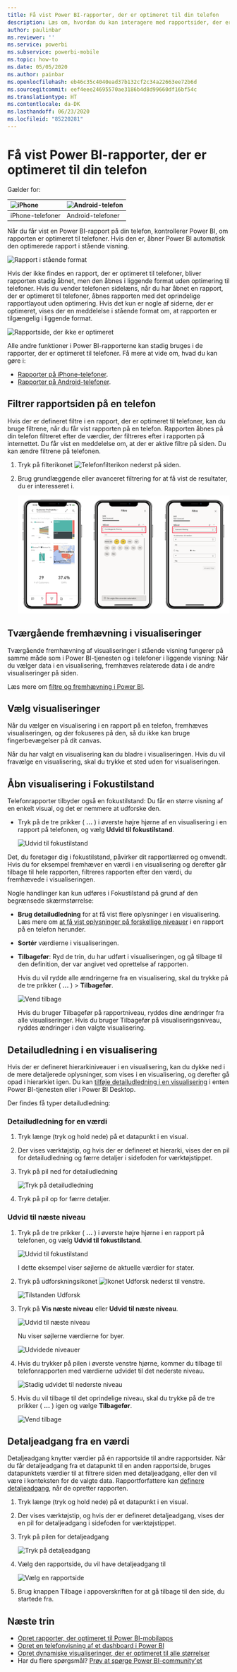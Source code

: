 ```yaml
---
title: Få vist Power BI-rapporter, der er optimeret til din telefon
description: Læs om, hvordan du kan interagere med rapportsider, der er optimeret til visning i Power BI-telefonapps.
author: paulinbar
ms.reviewer: ''
ms.service: powerbi
ms.subservice: powerbi-mobile
ms.topic: how-to
ms.date: 05/05/2020
ms.author: painbar
ms.openlocfilehash: eb46c35c4040ead37b132cf2c34a22663ee72b6d
ms.sourcegitcommit: eef4eee24695570ae3186b4d8d99660df16bf54c
ms.translationtype: HT
ms.contentlocale: da-DK
ms.lasthandoff: 06/23/2020
ms.locfileid: "85220281"
---
```

# <a name="view-power-bi-reports-optimized-for-your-phone"></a>Få vist Power BI-rapporter, der er optimeret til din telefon

Gælder for:

| ![iPhone](./media/mobile-apps-view-phone-report/ios-logo-40-px.png) | ![Android-telefon](./media/mobile-apps-view-phone-report/android-logo-40-px.png) |
|:--- |:--- |
| iPhone-telefoner |Android-telefoner |

Når du får vist en Power BI-rapport på din telefon, kontrollerer Power BI, om rapporten er optimeret til telefoner. Hvis den er, åbner Power BI automatisk den optimerede rapport i stående visning.

![Rapport i stående format](./media/mobile-apps-view-phone-report/07-power-bi-phone-report-portrait.png)

Hvis der ikke findes en rapport, der er optimeret til telefoner, bliver rapporten stadig åbnet, men den åbnes i liggende format uden optimering til telefoner. Hvis du vender telefonen sidelæns, når du har åbnet en rapport, der er optimeret til telefoner, åbnes rapporten med det oprindelige rapportlayout uden optimering. Hvis det kun er nogle af siderne, der er optimeret, vises der en meddelelse i stående format om, at rapporten er tilgængelig i liggende format.

![Rapportside, der ikke er optimeret](./media/mobile-apps-view-phone-report/06-power-bi-phone-report-page-not-optimized.png)

Alle andre funktioner i Power BI-rapporterne kan stadig bruges i de rapporter, der er optimeret til telefoner. Få mere at vide om, hvad du kan gøre i:

* [Rapporter på iPhone-telefoner](mobile-reports-in-the-mobile-apps.md). 
* [Rapporter på Android-telefoner](mobile-reports-in-the-mobile-apps.md).

## <a name="filter-the-report-page-on-a-phone"></a>Filtrer rapportsiden på en telefon
Hvis der er defineret filtre i en rapport, der er optimeret til telefoner, kan du bruge filtrene, når du får vist rapporten på en telefon. Rapporten åbnes på din telefon filtreret efter de værdier, der filtreres efter i rapporten på internettet. Du får vist en meddelelse om, at der er aktive filtre på siden. Du kan ændre filtrene på telefonen.

1. Tryk på filterikonet ![Telefonfilterikon](./media/mobile-apps-view-phone-report/power-bi-phone-filter-icon.png) nederst på siden.

2. Brug grundlæggende eller avanceret filtrering for at få vist de resultater, du er interesseret i.
   
    ![Avanceret filter i Power BI-telefonrapport](./media/mobile-apps-view-phone-report/power-bi-iphone-advanced-filter-toronto.png)

## <a name="cross-highlight-visuals"></a>Tværgående fremhævning i visualiseringer
Tværgående fremhævning af visualiseringer i stående visning fungerer på samme måde som i Power BI-tjenesten og i telefoner i liggende visning: Når du vælger data i en visualisering, fremhæves relaterede data i de andre visualiseringer på siden.

Læs mere om [filtre og fremhævning i Power BI](../../create-reports/power-bi-reports-filters-and-highlighting.md).

## <a name="select-visuals"></a>Vælg visualiseringer
Når du vælger en visualisering i en rapport på en telefon, fremhæves visualiseringen, og der fokuseres på den, så du ikke kan bruge fingerbevægelser på dit canvas.

Når du har valgt en visualisering kan du bladre i visualiseringen. Hvis du vil fravælge en visualisering, skal du trykke et sted uden for visualiseringen.

## <a name="open-visuals-in-focus-mode"></a>Åbn visualisering i Fokustilstand
Telefonrapporter tilbyder også en fokustilstand: Du får en større visning af en enkelt visual, og det er nemmere at udforske den.

* Tryk på de tre prikker ( **...** ) i øverste højre hjørne af en visualisering i en rapport på telefonen, og vælg **Udvid til fokustilstand**.
  
    ![Udvid til fokustilstand](media/mobile-apps-view-phone-report/power-bi-phone-report-focus-mode.png)

Det, du foretager dig i fokustilstand, påvirker dit rapportlærred og omvendt. Hvis du for eksempel fremhæver en værdi i en visualisering og derefter går tilbage til hele rapporten, filtreres rapporten efter den værdi, du fremhævede i visualiseringen.

Nogle handlinger kan kun udføres i Fokustilstand på grund af den begrænsede skærmstørrelse:

* **Brug detailudledning** for at få vist flere oplysninger i en visualisering. Læs mere om [at få vist oplysninger på forskellige niveauer](mobile-apps-view-phone-report.md#drill-down-in-a-visual) i en rapport på en telefon herunder.
* **Sortér** værdierne i visualiseringen.
* **Tilbagefør**: Ryd de trin, du har udført i visualiseringen, og gå tilbage til den definition, der var angivet ved oprettelse af rapporten.
  
    Hvis du vil rydde alle ændringerne fra en visualisering, skal du trykke på de tre prikker ( **...** ) > **Tilbagefør**.
  
    ![Vend tilbage](media/mobile-apps-view-phone-report/power-bi-phone-report-revert-levels.png)
  
    Hvis du bruger Tilbagefør på rapportniveau, ryddes dine ændringer fra alle visualiseringer. Hvis du bruger Tilbagefør på visualiseringsniveau, ryddes ændringer i den valgte visualisering.   

## <a name="drill-down-in-a-visual"></a>Detailudledning i en visualisering
Hvis der er defineret hierarkiniveauer i en visualisering, kan du dykke ned i de mere detaljerede oplysninger, som vises i en visualisering, og derefter gå opad i hierarkiet igen. Du kan [tilføje detailudledning i en visualisering](../end-user-drill.md) i enten Power BI-tjenesten eller i Power BI Desktop.

Der findes få typer detailudledning:

### <a name="drill-down-on-a-value"></a>Detailudledning for en værdi
1. Tryk længe (tryk og hold nede) på et datapunkt i en visual.
2. Der vises værktøjstip, og hvis der er defineret et hierarki, vises der en pil for detailudledning og færre detaljer i sidefoden for værktøjstippet.
3. Tryk på pil ned for detailudledning

    ![Tryk på detailudledning](media/mobile-apps-view-phone-report/report-drill-down.png)
    
4. Tryk på pil op for færre detaljer.

### <a name="drill-to-next-level"></a>Udvid til næste niveau
1. Tryk på de tre prikker ( **...** ) i øverste højre hjørne i en rapport på telefonen, og vælg **Udvid til fokustilstand**.
   
    ![Udvid til fokustilstand](media/mobile-apps-view-phone-report/power-bi-phone-report-focus-mode.png)
   
    I dette eksempel viser søjlerne de aktuelle værdier for stater.
2. Tryk på udforskningsikonet ![Ikonet Udforsk](./media/mobile-apps-view-phone-report/power-bi-phone-report-explore-icon.png) nederst til venstre.
   
    ![Tilstanden Udforsk](./media/mobile-apps-view-phone-report/power-bi-phone-report-explore-mode.png)
3. Tryk på **Vis næste niveau** eller **Udvid til næste niveau**.
   
    ![Udvid til næste niveau](./media/mobile-apps-view-phone-report/power-bi-phone-report-expand-levels.png)
   
    Nu viser søjlerne værdierne for byer.
   
    ![Udvidede niveauer](./media/mobile-apps-view-phone-report/power-bi-phone-report-expanded-levels.png)
4. Hvis du trykker på pilen i øverste venstre hjørne, kommer du tilbage til telefonrapporten med værdierne udvidet til det nederste niveau.
   
    ![Stadig udvidet til nederste niveau](./media/mobile-apps-view-phone-report/power-bi-back-to-phone-report-expanded-levels.png)
5. Hvis du vil tilbage til det oprindelige niveau, skal du trykke på de tre prikker ( **...** ) igen og vælge **Tilbagefør**.
   
    ![Vend tilbage](media/mobile-apps-view-phone-report/power-bi-phone-report-revert-levels.png)

## <a name="drill-through-from-a-value"></a>Detaljeadgang fra en værdi
Detaljeadgang knytter værdier på én rapportside til andre rapportsider. Når du får detaljeadgang fra et datapunkt til en anden rapportside, bruges datapunktets værdier til at filtrere siden med detaljeadgang, eller den vil være i konteksten for de valgte data.
Rapportforfattere kan [definere detaljeadgang](https://docs.microsoft.com/power-bi/desktop-drillthrough), når de opretter rapporten.

1. Tryk længe (tryk og hold nede) på et datapunkt i en visual.
2. Der vises værktøjstip, og hvis der er defineret detaljeadgang, vises der en pil for detaljeadgang i sidefoden for værktøjstippet.
3. Tryk på pilen for detaljeadgang

    ![Tryk på detaljeadgang](media/mobile-apps-view-phone-report/report-drill-through1.png)

4. Vælg den rapportside, du vil have detaljeadgang til

    ![Vælg en rapportside](media/mobile-apps-view-phone-report/report-drill-through2.png)

5. Brug knappen Tilbage i appoverskriften for at gå tilbage til den side, du startede fra.


## <a name="next-steps"></a>Næste trin
* [Opret rapporter, der optimeret til Power BI-mobilapps](../../create-reports/desktop-create-phone-report.md)
* [Opret en telefonvisning af et dashboard i Power BI](../../create-reports/service-create-dashboard-mobile-phone-view.md)
* [Opret dynamiske visualiseringer, der er optimeret til alle størrelser](../../visuals/power-bi-report-visualizations.md)
* Har du flere spørgsmål? [Prøv at spørge Power BI-community'et](https://community.powerbi.com/)
